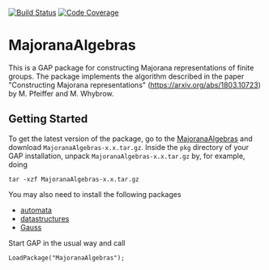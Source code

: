 [![Build Status](https://travis-ci.org/MWhybrow92/MajoranaAlgebras.svg?branch=master)](https://travis-ci.org/MWhybrow92/MajoranaAlgebras)
[![Code Coverage](https://codecov.io/github/gap-system/gap/coverage.svg?branch=master&token=)](https://codecov.io/gh/MWhybrow92/MajoranaAlgebras)

# MajoranaAlgebras

This is a GAP package for constructing Majorana representations of finite groups. The package implements the algorithm described in the paper "Constructing Majorana representations" (https://arxiv.org/abs/1803.10723) by M. Pfeiffer and M. Whybrow.

## Getting Started

To get the latest version of the package, go to the [MajoranaAlgebras](https://mwhybrow92.github.io/MajoranaAlgebras/) and download `MajoranaAlgebras-x.x.tar.gz`. Inside the `pkg` directory of your GAP installation, unpack `MajoranaAlgebras-x.x.tar.gz` by, for example, doing

    tar -xzf MajoranaAlgebras-x.x.tar.gz

You may also need to install the following packages

* [automata](https://gap-packages.github.io/automata/)
* [datastructures](https://gap-packages.github.io/datastructures/)
* [Gauss](https://homalg-project.github.io/homalg_project/Gauss/)

Start GAP in the usual way and call

    LoadPackage("MajoranaAlgebras");
